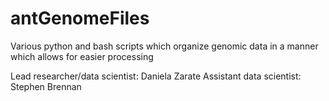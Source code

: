 # antGenomeFiles
Various python and bash scripts which organize genomic data in a manner which allows for easier processing

Lead researcher/data scientist: Daniela Zarate
Assistant data scientist: Stephen Brennan


